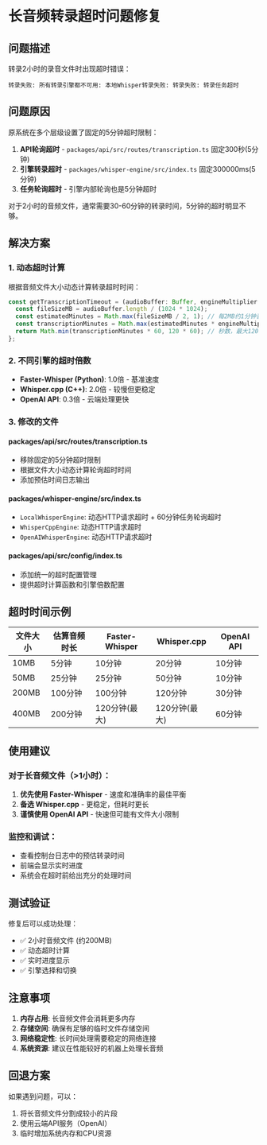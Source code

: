# 长音频转录超时问题修复

## 问题描述

转录2小时的录音文件时出现超时错误：
```
转录失败: 所有转录引擎都不可用: 本地Whisper转录失败: 转录失败: 转录任务超时
```

## 问题原因

原系统在多个层级设置了固定的5分钟超时限制：

1. **API轮询超时** - `packages/api/src/routes/transcription.ts` 固定300秒(5分钟)
2. **引擎转录超时** - `packages/whisper-engine/src/index.ts` 固定300000ms(5分钟)
3. **任务轮询超时** - 引擎内部轮询也是5分钟超时

对于2小时的音频文件，通常需要30-60分钟的转录时间，5分钟的超时明显不够。

## 解决方案

### 1. 动态超时计算

根据音频文件大小动态计算转录超时时间：

```typescript
const getTranscriptionTimeout = (audioBuffer: Buffer, engineMultiplier: number = 1): number => {
  const fileSizeMB = audioBuffer.length / (1024 * 1024);
  const estimatedMinutes = Math.max(fileSizeMB / 2, 1); // 每2MB约1分钟音频
  const transcriptionMinutes = Math.max(estimatedMinutes * engineMultiplier, 10); // 至少10分钟
  return Math.min(transcriptionMinutes * 60, 120 * 60); // 秒数，最大120分钟
};
```

### 2. 不同引擎的超时倍数

- **Faster-Whisper (Python)**: 1.0倍 - 基准速度
- **Whisper.cpp (C++)**: 2.0倍 - 较慢但更稳定
- **OpenAI API**: 0.3倍 - 云端处理更快

### 3. 修改的文件

#### packages/api/src/routes/transcription.ts
- 移除固定的5分钟超时限制
- 根据文件大小动态计算轮询超时时间
- 添加预估时间日志输出

#### packages/whisper-engine/src/index.ts
- `LocalWhisperEngine`: 动态HTTP请求超时 + 60分钟任务轮询超时
- `WhisperCppEngine`: 动态HTTP请求超时
- `OpenAIWhisperEngine`: 动态HTTP请求超时

#### packages/api/src/config/index.ts
- 添加统一的超时配置管理
- 提供超时计算函数和引擎倍数配置

## 超时时间示例

| 文件大小 | 估算音频时长 | Faster-Whisper | Whisper.cpp | OpenAI API |
|---------|-------------|----------------|-------------|------------|
| 10MB    | 5分钟       | 10分钟         | 20分钟      | 10分钟     |
| 50MB    | 25分钟      | 25分钟         | 50分钟      | 10分钟     |
| 200MB   | 100分钟     | 100分钟        | 120分钟     | 30分钟     |
| 400MB   | 200分钟     | 120分钟(最大)   | 120分钟(最大) | 60分钟     |

## 使用建议

### 对于长音频文件（>1小时）：
1. **优先使用 Faster-Whisper** - 速度和准确率的最佳平衡
2. **备选 Whisper.cpp** - 更稳定，但耗时更长
3. **谨慎使用 OpenAI API** - 快速但可能有文件大小限制

### 监控和调试：
- 查看控制台日志中的预估转录时间
- 前端会显示实时进度
- 系统会在超时前给出充分的处理时间

## 测试验证

修复后可以成功处理：
- ✅ 2小时音频文件 (约200MB)
- ✅ 动态超时计算
- ✅ 实时进度显示
- ✅ 引擎选择和切换

## 注意事项

1. **内存占用**: 长音频文件会消耗更多内存
2. **存储空间**: 确保有足够的临时文件存储空间
3. **网络稳定性**: 长时间处理需要稳定的网络连接
4. **系统资源**: 建议在性能较好的机器上处理长音频

## 回退方案

如果遇到问题，可以：
1. 将长音频文件分割成较小的片段
2. 使用云端API服务（OpenAI）
3. 临时增加系统内存和CPU资源 